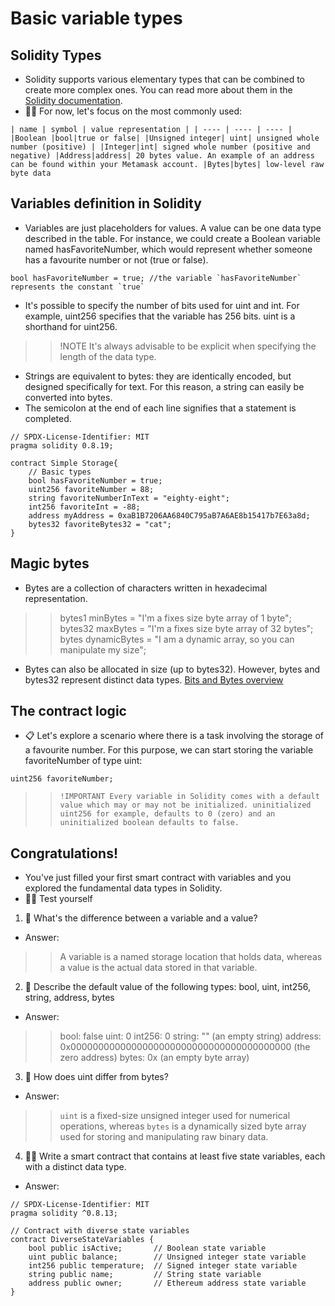# Basic variable types

## Solidity Types
- Solidity supports various elementary types that can be combined to create more complex ones. You can read more about them in the [Solidity documentation](https://docs.soliditylang.org/en/v0.8.20/types.html#types).
- 🕵️‍♂️ For now, let's focus on the most commonly used:

`| name | symbol | value representation | | ---- | ---- | ---- | |Boolean |bool|true or false| |Unsigned integer| uint| unsigned whole number (positive) | |Integer|int| signed whole number (positive and negative) |Address|address| 20 bytes value. An example of an address can be found within your Metamask account. |Bytes|bytes| low-level raw byte data`

## Variables definition in Solidity
- Variables are just placeholders for values. A value can be one data type described in the table. For instance, we could create a Boolean variable named hasFavoriteNumber, which would represent whether someone has a favourite number or not (true or false).

```
bool hasFavoriteNumber = true; //the variable `hasFavoriteNumber` represents the constant `true`
```

- It's possible to specify the number of bits used for uint and int. For example, uint256 specifies that the variable has 256 bits. uint is a shorthand for uint256.

>> !NOTE It's always advisable to be explicit when specifying the length of the data type.

- Strings are equivalent to bytes: they are identically encoded, but designed specifically for text. For this reason, a string can easily be converted into bytes.
- The semicolon at the end of each line signifies that a statement is completed.

```
// SPDX-License-Identifier: MIT
pragma solidity 0.8.19;

contract Simple Storage{
    // Basic types
    bool hasFavoriteNumber = true;
    uint256 favoriteNumber = 88;
    string favoriteNumberInText = "eighty-eight";
    int256 favoriteInt = -88;
    address myAddress = 0xaB1B7206AA6840C795aB7A6AE8b15417b7E63a8d;
    bytes32 favoriteBytes32 = "cat";
}
```

## Magic bytes
- Bytes are a collection of characters written in hexadecimal representation.

>> bytes1 minBytes = "I'm a fixes size byte array of 1 byte";
>> bytes32 maxBytes = "I'm a fixes size byte array of 32 bytes";
>> bytes dynamicBytes = "I am a dynamic array, so you can manipulate my size";

- Bytes can also be allocated in size (up to bytes32). However, bytes and bytes32 represent distinct data types.
[Bits and Bytes overview](https://www.youtube.com/watch?v=Dnd28lQHquU)

## The contract logic
- 📋 Let's explore a scenario where there is a task involving the storage of a favourite number. For this purpose, we can start storing the variable favoriteNumber of type uint:

```
uint256 favoriteNumber;
```

>> `!IMPORTANT Every variable in Solidity comes with a default value which may or may not be initialized. uninitialized uint256 for example, defaults to 0 (zero) and an uninitialized boolean defaults to false.`

## Congratulations!
- You've just filled your first smart contract with variables and you explored the fundamental data types in Solidity.
- 🧑‍💻 Test yourself

1. 📕 What's the difference between a variable and a value?
- Answer:

>> A variable is a named storage location that holds data, whereas a value is the actual data stored in that variable.

2. 📕 Describe the default value of the following types: bool, uint, int256, string, address, bytes
- Answer:

>> bool: false
>> uint: 0
>> int256: 0
>> string: "" (an empty string)
>> address: 0x0000000000000000000000000000000000000000 (the zero address)
>> bytes: 0x (an empty byte array)

3. 📕 How does uint differ from bytes?
- Answer:

>> `uint` is a fixed-size unsigned integer used for numerical operations, whereas `bytes` is a dynamically sized byte array used for storing and manipulating raw binary data.

4. 🧑‍💻 Write a smart contract that contains at least five state variables, each with a distinct data type.
- Answer:

```
// SPDX-License-Identifier: MIT
pragma solidity ^0.8.13;

// Contract with diverse state variables
contract DiverseStateVariables {
    bool public isActive;       // Boolean state variable
    uint public balance;        // Unsigned integer state variable
    int256 public temperature;  // Signed integer state variable
    string public name;         // String state variable
    address public owner;       // Ethereum address state variable
}
```
